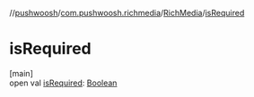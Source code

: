 //[pushwoosh](../../../index.md)/[com.pushwoosh.richmedia](../index.md)/[RichMedia](index.md)/[isRequired](is-required.md)

# isRequired

[main]\
open val [isRequired](is-required.md): [Boolean](https://kotlinlang.org/api/latest/jvm/stdlib/kotlin-stdlib/kotlin/-boolean/index.html)
